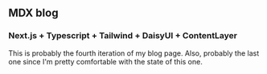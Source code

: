## MDX blog
### Next.js + Typescript + Tailwind + DaisyUI + ContentLayer

This is probably the fourth iteration of my blog page. Also, probably the last
one since I'm pretty comfortable with the state of this one.

